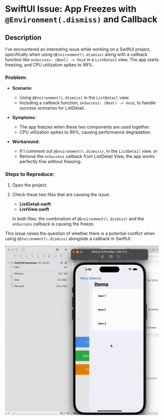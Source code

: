 
# SwiftUI Issue: App Freezes with `@Environment(.dismiss)` and Callback

## Description

I've encountered an interesting issue while working on a SwiftUI project, specifically when using `@Environment(\.dismiss)` along with a callback function like `onSuccess: (Bool) -> Void` in a `ListDetail` view. The app starts freezing, and CPU utilization spikes to 99%.

### Problem:

- **Scenario:**
  - Using `@Environment(\.dismiss)` in the `ListDetail` view.
  - Including a callback function, `onSuccess: (Bool) -> Void`, to handle success scenarios for ListDetail.

- **Symptoms:**
  - The app freezes when these two components are used together.
  - CPU utilization spikes to 99%, causing performance degradation.

- **Workaround:**
  - If I comment out `@Environment(\.dismiss)`, in the `ListDetail` view. or
  - Remove the `onSuccess` callback from ListDetail View, the app works perfectly fine without freezing.

### Steps to Reproduce:

1. Open the project.
2. Check these two files that are causing the issue:
   - **ListDetail.swift**
   - **ListView.swift**

   In both files, the combination of `@Environment(\.dismiss)` and the `onSuccess` callback is causing the freeze.

This issue raises the question of whether there is a potential conflict when using `@Environment(\.dismiss)` alongside a callback in SwiftUI.

![App Freeze Issue](freez_issue.gif)
